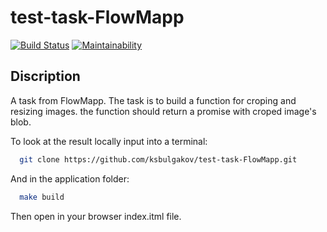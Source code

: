 # test-task-FlowMapp

[![Build Status](https://travis-ci.com/ksbulgakov/test-task-FlowMapp.svg?branch=master)](https://travis-ci.com/ksbulgakov/test-task-FlowMapp)
[![Maintainability](https://api.codeclimate.com/v1/badges/2859eb48fdf6a9b58362/maintainability)](https://codeclimate.com/github/ksbulgakov/test-task-FlowMapp/maintainability)

## Discription

A task from FlowMapp.
The task is to build a function for croping and resizing images. the function should return a promise with croped image's blob.

To look at the result locally input into a terminal:

```sh
  git clone https://github.com/ksbulgakov/test-task-FlowMapp.git
```

And in the application folder:
```sh
  make build
```
Then open in your browser index.itml file.